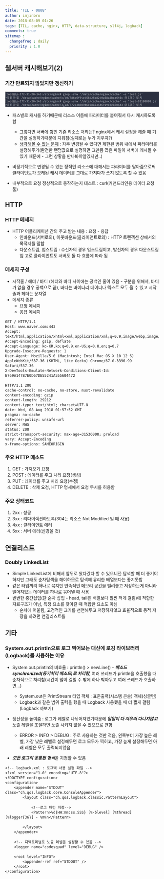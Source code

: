 ```yaml
---
title: 'TIL - 0808'
author: imjinbro
date: 2018-08-09 01:26
tags: [TIL, cache, nginx, HTTP, data-structure, slf4j, logback]
comments: true
sitemap :
  changefreq : daily
  priority : 1.0
---
```


## 웹서버 캐시해보기(2)
### 기간 만료되지 않았지만 갱신하기 

![](/files/2018-08-08-TIL/nginx-cache-resource-name-set.png)

* 패스별로 캐시를 하기때문에 리소스 이름에 파라미터를 붙여줘서 다시 캐시하도록 함
  * 그렇다면 서버에 쌓인 기존 리소스 처리는? nginx에서 캐시 설정을 해줄 때 기간을 설정하기때문에 지워짐(실제로는 누가 지우지?)
  * [생각해볼 수 있는 문제](http://jojoldu.tistory.com/60) : 자주 변경될 수 있다면 제한된 범위 내에서 파라미터를 설정해주기(완전한 랜덤값으로 설정하면 그만큼 많은 파일이 서버에 캐시될 수 있기 때문에 - 그런 상황을 만나봐야알겠지만..)
  
* 비정기적으로 변경될 수 있는 정적인 리소스에 대해서는 파라미터를 달아줌으로써 클라이언트가 오래된 캐시 데이터를 그대로 가져다가 쓰지 않도록 할 수 있음
* 내부적으로 요청 정상적으로 동작하는지 테스트 : curl(커맨드라인용 데이터 요청툴)  
  
## HTTP
### HTTP 메세지
* HTTP 어플리케이션 간의 주고 받는 내용 : 요청 - 응답
  * 인바운드(서버로의), 아웃바운드(클라이언트로의) : HTTP 트랜잭션 상에서의 목적지를 말함
  * 다운스트림, 업스트림 : 수신자의 경우 업스트림이고, 발신자의 경우 다운스트림임 고로 클라이언트도 서버도 둘 다 흐름에 따라 됨

### 메세지 구성
* 시작줄 / 헤더 / 바디 (헤더와 바디 사이에는 공백인 줄이 있음 - 구분을 위해서, 바디가 없을 경우 공백으로 끝), 바디는 바이너리 데이터나 텍스트 모두 올 수 있고 시작줄과 헤더는 문자열
* 메세지 종류
  * 요청 메세지
  * 응답 메세지
  
~~~
GET / HTTP/1.1
Host: www.naver.com:443
Accept: text/html,application/xhtml+xml,application/xml;q=0.9,image/webp,image/apng,*/*;q=0.8
Accept-Encoding: gzip, deflate
Accept-Language: ko-KR,ko;q=0.9,en-US;q=0.8,en;q=0.7
Upgrade-Insecure-Requests: 1
User-Agent: Mozilla/5.0 (Macintosh; Intel Mac OS X 10_12_6) AppleWebKit/537.36 (KHTML, like Gecko) Chrome/67.0.3396.99 Safari/537.36
X-DevTools-Emulate-Network-Conditions-Client-Id: E769A147B7E0D67DE55241A555604472

HTTP/1.1 200
cache-control: no-cache, no-store, must-revalidate
content-encoding: gzip
content-length: 29212
content-type: text/html; charset=UTF-8
date: Wed, 08 Aug 2018 01:57:52 GMT
pragma: no-cache
referrer-policy: unsafe-url
server: NWS
status: 200
strict-transport-security: max-age=31536000; preload
vary: Accept-Encoding
x-frame-options: SAMEORIGIN
~~~
  
### 주요 HTTP 메소드
  1. GET : 가져오기 요청
  2. POST : 데이터를 주고 처리 요청(생성)
  3. PUT : 데이터를 주고 처리 요청(수정)
  4. DELETE : 삭제 요청, HTTP 명세에서 요청 무시를 허용함

### 주요 상태코드
  1. 2xx : 성공
  2. 3xx : 리다이렉션하도록(304는 리소스 Not Modified 일 때 사용)
  3. 4xx : 클라이언트 에러
  4. 5xx : 서버 에러(신경쓸 것)   
  
## 연결리스트
### Doubly LinkedList
* Simple LinkedList에 비해서 앞뒤로 왔다갔다 할 수 있으니깐 탐색할 때 더 좋기야하지만 그래도 순차탐색을 해야하므로 탐색에 유리한 배열보다는 좋지못함
* 같은 타입끼리 하나로 묶지만 연속적인 메모리 공간을 빌려놓고 저장하는게 아니라 떨어져있는 데이터를 하나로 묶어낼 때 사용
* 빈번한 중간삽입(단 순차 삽입 - head, tail은 배열보다 훨씬 적게 걸림)에 적합한 자료구조가 아님, 특정 요소를 찾아갈 때 적합한 요소도 아님
  * 순차에 어울림, 고정적인 크기를 선언해두고 저장하지않고 효율적으로 동적 저장을 하려면 연결리스트를
      
## 기타 
### System.out.println으로 로그 찍어보는 대신에 로깅 라이브러리(Logback)를 사용하는 이유
* System.out.println의 비효율 : println() > newLine() - ***메소드 synchronized(동기처리 메소드)로 처리함***, 여러 쓰레드가 println을 호출했을 때 순차적으로 처리함(시간이 많이 걸릴 수 밖에 하나 박아두고 여러 쓰레드가 호출하면...)
  * System.out은 PrintStream 타입 객체 : 표준출력(시스템 콘솔) 객체(싱글턴)
  * Logback과 같은 범위 출력을 했을 때 Logback 사용했을 때 더 짧게 걸림(Logback 까보기)

* 생산성을 높여줌 : 로그가 레벨로 나뉘어져있기때문에 ***일일이 다 지우러 다니지않고*** 노출 레벨을 조절하면 노출 시키지 않을 수 있으므로 편함
  * ERROR > INFO > DEBUG : 주로 사용하는 것만 적음, 왼쪽부터 가장 높은 레벨, 가장 낮은 레벨로 설정해두면 로그 모두가 찍히고, 가장 높게 설정해두면 아래 레벨은 모두 출력되지않음

* ***모든 로그의 공통된 형식***을 지정할 수 있음
  
~~~
<!-- logback.xml : 로그백 사용 설정 파일 -->
<?xml version="1.0" encoding="UTF-8"?>
<!DOCTYPE configuration>
<configuration>
	<appender name="STDOUT" class="ch.qos.logback.core.ConsoleAppender">
		<layout class="ch.qos.logback.classic.PatternLayout">
			
			<!--로그 패턴 지정-->
			<Pattern>%d{HH:mm:ss.SSS} [%-5level] [%thread] [%logger{36}] - %m%n</Pattern>
			
		</layout>
	</appender>
	
	<!-- 디렉토리별로 노출 레벨을 설정할 수 있음 -->
	<logger name="codesquad" level="DEBUG" />
	
	<root level="INFO">
		<appender-ref ref="STDOUT" />
	</root>
</configuration>
~~~